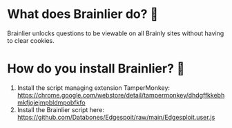 # What does Brainlier do? 🤔
Brainlier unlocks questions to be viewable on all Brainly sites without having to clear cookies.

# How do you install Brainlier? 📜
1. Install the script managing extension TamperMonkey: https://chrome.google.com/webstore/detail/tampermonkey/dhdgffkkebhmkfjojejmpbldmpobfkfo
2. Install the Brainlier script here: https://github.com/Databones/Edgespoit/raw/main/Edgesploit.user.js
